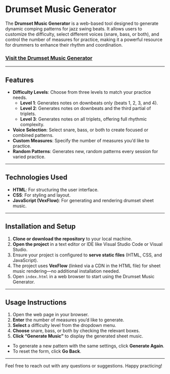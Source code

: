 # Drumset Music Generator

The **Drumset Music Generator** is a web-based tool designed to generate dynamic comping patterns for jazz swing beats. It allows users to customize the difficulty, select different voices (snare, bass, or both), and control the number of measures for practice, making it a powerful resource for drummers to enhance their rhythm and coordination.

### [Visit the Drumset Music Generator](https://drumsetcoordination20241108132822.azurewebsites.net)

---

## Features

- **Difficulty Levels**: Choose from three levels to match your practice needs.
  - **Level 1**: Generates notes on downbeats only (beats 1, 2, 3, and 4).
  - **Level 2**: Generates notes on downbeats and the third partial of triplets.
  - **Level 3**: Generates notes on all triplets, offering full rhythmic complexity.
- **Voice Selection**: Select snare, bass, or both to create focused or combined patterns.
- **Custom Measures**: Specify the number of measures you’d like to practice.
- **Random Patterns**: Generates new, random patterns every session for varied practice.

---

## Technologies Used

- **HTML**: For structuring the user interface.
- **CSS**: For styling and layout.
- **JavaScript (VexFlow)**: For generating and rendering drumset sheet music.

---

## Installation and Setup

1. **Clone or download the repository** to your local machine.
2. **Open the project** in a text editor or IDE like Visual Studio Code or Visual Studio.
3. Ensure your project is configured to **serve static files** (HTML, CSS, and JavaScript).
4. The project uses **VexFlow** (linked via a CDN in the HTML file) for sheet music rendering—no additional installation needed.
5. Open `index.html` in a web browser to start using the Drumset Music Generator.

---

## Usage Instructions

1. Open the web page in your browser.
2. **Enter** the number of measures you’d like to generate.
3. **Select** a difficulty level from the dropdown menu.
4. **Choose** snare, bass, or both by checking the relevant boxes.
5. **Click “Generate Music”** to display the generated sheet music.

- To generate a new pattern with the same settings, click **Generate Again**.
- To reset the form, click **Go Back**.

---

Feel free to reach out with any questions or suggestions. Happy practicing!
